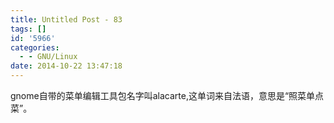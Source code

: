 ```yaml
---
title: Untitled Post - 83
tags: []
id: '5966'
categories:
  - - GNU/Linux
date: 2014-10-22 13:47:18
---
```


gnome自带的菜单编辑工具包名字叫alacarte,这单词来自法语，意思是“照菜单点菜”。